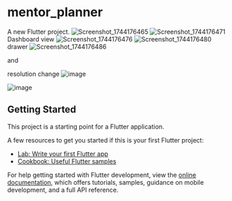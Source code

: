 # mentor_planner

A new Flutter project.
![Screenshot_1744176465](https://github.com/user-attachments/assets/235d024a-af01-4f07-8ddb-fbfdd81684c1)
![Screenshot_1744176471](https://github.com/user-attachments/assets/bffc9698-ba58-4267-9387-c426ca5da48b)
Dashboard view
![Screenshot_1744176476](https://github.com/user-attachments/assets/40a5c041-656d-4eea-a901-f311e92ce17a)
![Screenshot_1744176480](https://github.com/user-attachments/assets/bc8b84f7-4a06-48b5-ba3c-c948d121ccf2)
drawer
![Screenshot_1744176486](https://github.com/user-attachments/assets/50a04e26-fee6-4114-bd03-7941d0151f00)

and 

resolution change
![image](https://github.com/user-attachments/assets/f4d416b2-4e2e-4aee-9366-36c3b8d204fd)

![image](https://github.com/user-attachments/assets/2a278ee7-79d8-45d8-91d7-56823571f7b8)




## Getting Started

This project is a starting point for a Flutter application.

A few resources to get you started if this is your first Flutter project:

- [Lab: Write your first Flutter app](https://docs.flutter.dev/get-started/codelab)
- [Cookbook: Useful Flutter samples](https://docs.flutter.dev/cookbook)

For help getting started with Flutter development, view the
[online documentation](https://docs.flutter.dev/), which offers tutorials,
samples, guidance on mobile development, and a full API reference.
